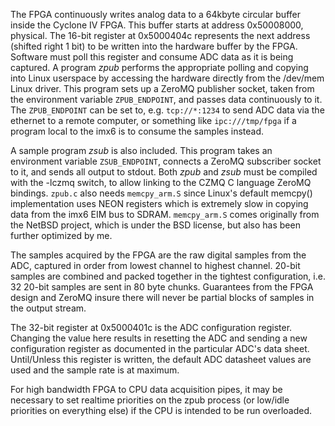 The FPGA continuously writes analog data to a 64kbyte circular buffer inside the
Cyclone IV FPGA. This buffer starts at address 0x50008000, physical. The 16-bit
register at 0x5000404c represents the next address (shifted right 1 bit) to be
written into the hardware buffer by the FPGA. Software must poll this register
and consume ADC data as it is being captured. A program *zpub* performs the
appropriate polling and copying into Linux userspace by accessing the hardware
directly from the /dev/mem Linux driver. This program sets up a ZeroMQ publisher
socket, taken from the environment variable `ZPUB_ENDPOINT`, and passes data
continuously to it. The `ZPUB_ENDPOINT` can be set to, e.g. `tcp://*:1234` to
send ADC data via the ethernet to a remote computer, or something like
`ipc:///tmp/fpga` if a program local to the imx6 is to consume the samples
instead.

A sample program *zsub* is also included. This program takes an environment
variable `ZSUB_ENDPOINT`, connects a ZeroMQ subscriber socket to it, and sends
all output to stdout. Both *zpub* and *zsub* must be compiled with the -lczmq
switch, to allow linking to the CZMQ C language ZeroMQ bindings. `zpub.c` also
needs `memcpy_arm.S` since Linux's default memcpy() implementation uses NEON
registers which is extremely slow in copying data from the imx6 EIM bus to
SDRAM. `memcpy_arm.S` comes originally from the NetBSD project, which is under the BSD
license, but also has been further optimized by me.

The samples acquired by the FPGA are the raw digital samples from the ADC,
captured in order from lowest channel to highest channel. 20-bit samples are
combined and packed together in the tightest configuration, i.e. 32 20-bit
samples are sent in 80 byte chunks. Guarantees from the FPGA design and ZeroMQ
insure there will never be partial blocks of samples in the output stream.

The 32-bit register at 0x5000401c is the ADC configuration register. Changing
the value here results in resetting the ADC and sending a new configuration
register as documented in the particular ADC's data sheet.  Until/Unless this register
is written, the default ADC datasheet values are used and the sample rate is at maximum.

For high bandwidth FPGA to CPU data acquisition pipes, it may be necessary to
set realtime priorities on the zpub process (or low/idle priorities on
everything else) if the CPU is intended to be run overloaded.


